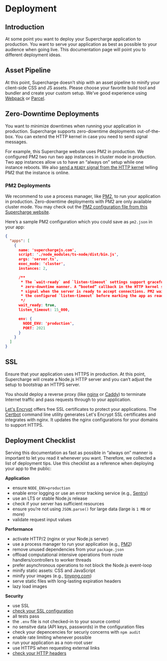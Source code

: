 # Deployment


## Introduction
At some point you want to deploy your Supercharge application to production. You want to serve your application as best as possible to your audience when going live. This documentation page will point you to different deployment ideas.


## Asset Pipeline
At this point, Supercharge doesn’t ship with an asset pipeline to minify your client-side CSS and JS assets. Please choose your favorite build tool and bundler and create your custom setup. We’ve good experience using [Webpack](https://webpack.js.org) or [Parcel](https://parceljs.org).


## Zero-Downtime Deployments
You want to minimize downtimes when running your application in production. Supercharge supports zero-downtime deployments out-of-the-box. You can extend the HTTP kernel in case you need to send signal messages.

For example, this Supercharge website uses PM2 in production. We configured PM2 two run two app instances in cluster mode in production. Two app instances allow us to have an “always on” setup while one instance reboots. We also [send a `READY` signal from the HTTP kernel](https://github.com/supercharge/superchargejs.com/blob/11cfece6e7729a2884be733fab2714fcb51cd7ea/app/http/kernel.ts#L14-L29) telling PM2 that the instance is online.


### PM2 Deployments
We recommend to use a process manager, like [PM2](http://pm2.keymetrics.io/), to run your application in production. Zero-downtime deployments with PM2 are only available cluster mode. You may check out the [PM2 configuration file from this Supercharge website](https://github.com/supercharge/superchargejs.com/blob/main/pm2.config.js).

Here’s a sample PM2 configuration which you could save as `pm2.json` in your app:

```json
{
  "apps": [
    {
      name: 'superchargejs.com',
      script: './node_modules/ts-node/dist/bin.js',
      args: 'server.ts',
      exec_mode: 'cluster',
      instances: 2,

      /**
       * The `wait-ready` and `listen-timeout` settings support graceful restarts in a
       * zero-downtime manner. A “booted” callback in the HTTP kernel sends the `wait`
       * signal when the server is ready to accept connections. PM2 waits at most
       * the configured `listen-timeout` before marking the app as ready.
       */
      wait_ready: true,
      listen_timeout: 15_000,

      env: {
        NODE_ENV: 'production',
        PORT: 2021
      }
    }
  ]
}
```


## SSL
Ensure that your application uses HTTPS in production. At this point, Supercharge will create a Node.js HTTP server and you can’t adjust the setup to bootstrap an HTTPS server.

You should deploy a reverse proxy (like [nginx](https://nginx.org/en/) or [Caddy](https://futurestud.io/tutorials/caddy-reverse-proxy-a-node-js-app)) to terminate Internet traffic and pass requests through to your application.

[Let's Encrypt](https://letsencrypt.org/) offers free SSL certificates to protect your applications. The [Certbot](https://certbot.eff.org/) command line utility generates Let's Encrypt SSL certificates and integrates with nginx. It updates the nginx configurations for your domains to support HTTPS.


## Deployment Checklist
Serving this documentation as fast as possible in “always on” manner is important to let you read it whenever you want. Therefore, we collected a list of deployment tips. Use this checklist as a reference when deploying your app to the public:


**Application**
- ensure `NODE_ENV=production`
- enable error logging or use an error tracking service (e.g., [Sentry](https://sentry.io))
- use an LTS or stable Node.js release
- check if your server has sufficient resources
- ensure you’re not using `JSON.parse()` for large data (large is `1 MB` or more)
- validate request input values


**Performance**
- activate HTTP/2 (nginx or your Node.js server)
- use a process manager to run your application (e.g., [PM2](http://pm2.keymetrics.io/))
- remove unused dependencies from your `package.json`
- offload computational intensive operations from route handlers/controllers to worker threads
- prefer asynchronous operations to not block the Node.js event-loop
- minify static assets: CSS and JavaScript
- minify your images (e.g., [tinypng.com](https://tinypng.com))
- serve static files with long-lasting expiration headers
- lazy load images


**Security**
- use SSL
- [check your SSL configuration](https://www.ssllabs.com/ssltest/)
- all tests pass
- the `.env` file is not checked-in to your source control
- no sensitve data (API keys, passwords) in the configuration files
- check your depencencies for securiy concerns with `npm audit`
- enable rate limiting whenever possible
- run your application as a non-root user
- use HTTPS when requesting external links
- [check your HTTP headers](https://securityheaders.com/)
